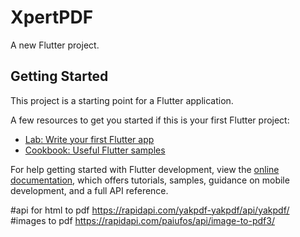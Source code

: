 # XpertPDF

A new Flutter project.

## Getting Started

This project is a starting point for a Flutter application.

A few resources to get you started if this is your first Flutter project:

- [Lab: Write your first Flutter app](https://docs.flutter.dev/get-started/codelab)
- [Cookbook: Useful Flutter samples](https://docs.flutter.dev/cookbook)

For help getting started with Flutter development, view the
[online documentation](https://docs.flutter.dev/), which offers tutorials,
samples, guidance on mobile development, and a full API reference.

#api for html to pdf 
https://rapidapi.com/yakpdf-yakpdf/api/yakpdf/
#images to pdf
https://rapidapi.com/paiufos/api/image-to-pdf3/
